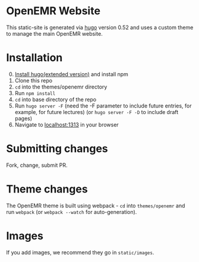 # OpenEMR Website

This static-site is generated via [hugo](http://gohugo.io) version 0.52 and uses a custom
theme to manage the main OpenEMR website.

# Installation

0. [Install hugo(extended version)](http://gohugo.io/getting-started/installing/) and install npm
1. Clone this repo
2. `cd` into the themes/openemr directory
3. Run `npm install`
4. `cd` into base directory of the repo
5. Run `hugo server -F` (need the -F parameter to include future entries, for example, for future lectures) (or `hugo server -F -D` to include draft pages)
6. Navigate to [localhost:1313](http://localhost:1313) in your browser

# Submitting changes

Fork, change, submit PR.

# Theme changes

The OpenEMR theme is built using webpack - `cd` into `themes/openemr` and run
`webpack` (or `webpack --watch` for auto-generation).

# Images

If you add images, we recommend they go in `static/images`.
